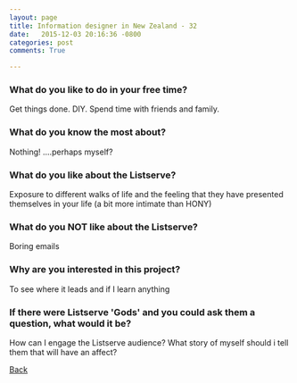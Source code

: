 ```yaml
---
layout: page
title: Information designer in New Zealand - 32
date:   2015-12-03 20:16:36 -0800
categories: post
comments: True

---
```


### What do you like to do in your free time?
<p>Get things done. DIY. Spend time with friends and family.</p>

### What do you know the most about?
<p>Nothing! ....perhaps myself?</p>

### What do you like about the Listserve?
<p>Exposure to different walks of life and the feeling that they have presented themselves in your life (a bit more intimate than HONY)</p>

### What do you NOT like about the Listserve?
<p>Boring emails</p>

### Why are you interested in this project?
<p>To see where it leads and if I learn anything</p>

### If there were Listserve 'Gods' and you could ask them a question, what would it be?
<p>How can I engage the Listserve audience? What story of myself should i tell them that will have an affect? </p>

[Back][1]

[1]: /home/responders/all